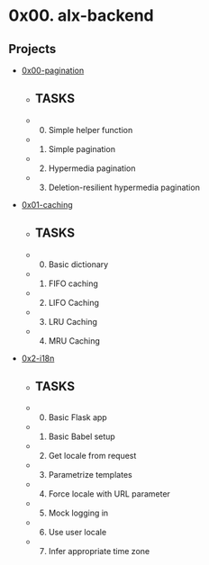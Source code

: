 # 0x00. alx-backend

## Projects

* [0x00-pagination](https://github.com/jabez-abija2399/alx-backend/tree/main/0x00-pagination)

	* ## TASKS
	* 0. Simple helper function 
	* 1. Simple pagination
	* 2. Hypermedia pagination 
	* 3. Deletion-resilient hypermedia pagination 

* [0x01-caching](https://github.com/jabez-abija2399/alx-backend/tree/main/0x01-caching)
	* ## TASKS
	* 0. Basic dictionary
	* 1. FIFO caching
	* 2. LIFO Caching
	* 3. LRU Caching
	* 4. MRU Caching 

* [0x2-i18n](https://github.com/jabez-abija2399/alx-backend/tree/main/0x2-i18n)
	* ## TASKS
	* 0. Basic Flask app 
	* 1. Basic Babel setup
	* 2. Get locale from request 
	* 3. Parametrize templates 
	* 4. Force locale with URL parameter 
	* 5. Mock logging in 
	* 6. Use user locale 
	* 7. Infer appropriate time zone 	
